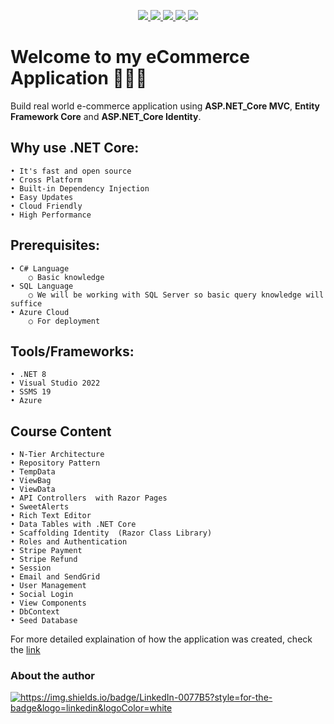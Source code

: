 <p align="center">
    <!-- You can add your badges here -->
    <!-- If you have never added badges, head over to https://img.shields.io/badges/static-badge, follow the instructions and generate URL links to add below -->
    <a href="https://dotnet.microsoft.com/en-us/download/dotnet/8.0">
	    <img src="https://img.shields.io/badge/DotNet-8-green"  />
    </a>
    <a href="https://learn.microsoft.com/en-us/sql/ssms/download-sql-server-management-studio-ssms?view=sql-server-ver16">
	    <img src="https://img.shields.io/badge/SSMS-v19-blue"  />
    </a>
    <a href="https://azure.microsoft.com/en-us">
	    <img src="https://img.shields.io/badge/Azure-purple"  />
    </a>
    <a href="https://getbootstrap.com/docs/5.0/getting-started/introduction/">
	    <img src="https://img.shields.io/badge/Bootstrap-v5-orange"  />
    </a>
    <a href="https://opensource.org/license/mit">
	    <img src="https://img.shields.io/badge/LICENSE-MIT-lime"  />
    </a>
</p>

# Welcome to my eCommerce Application 👩🏿‍💻
Build real world e-commerce application using **ASP.NET_Core MVC**, **Entity Framework Core** and **ASP.NET_Core Identity**.

## Why use .NET Core:
	• It's fast and open source
	• Cross Platform
	• Built-in Dependency Injection
	• Easy Updates
	• Cloud Friendly
	• High Performance

## Prerequisites:
	• C# Language
		○ Basic knowledge
	• SQL Language
		○ We will be working with SQL Server so basic query knowledge will suffice 
	• Azure Cloud
		○ For deployment

## Tools/Frameworks:
	• .NET 8
	• Visual Studio 2022
	• SSMS 19
	• Azure

## Course Content
	• N-Tier Architecture
	• Repository Pattern
	• TempData
	• ViewBag
	• ViewData
	• API Controllers  with Razor Pages
	• SweetAlerts
	• Rich Text Editor
	• Data Tables with .NET Core
	• Scaffolding Identity  (Razor Class Library)
	• Roles and Authentication
	• Stripe Payment
	• Stripe Refund
	• Session
	• Email and SendGrid
	• User Management
	• Social Login
	• View Components
	• DbContext
	• Seed Database

For more detailed explaination of how the application was created, check the [link]([https://dev.azure.com/minenhlenkosi/_git/ASP.NET%20Core%20MVC%20(.NET%208)?path=/eCommerse/eCommerseApp/Notes&version=GBmaster](https://github.com/MinenhleNkosi/ASP.NET_Core_Web_API/tree/main/eCommerse/eCommerseApp/Notes))

<p align="center">
	<h3>About the author</h3>
    <a href="https://www.linkedin.com/in/mxolisi-nkosi-b47b57117/" target="blank"><img src="https://img.shields.io/badge/LinkedIn-0077B5?style=for-the-badge&logo=linkedin&logoColor=white" alt="https://img.shields.io/badge/LinkedIn-0077B5?style=for-the-badge&logo=linkedin&logoColor=white"  /></a>
</p>
